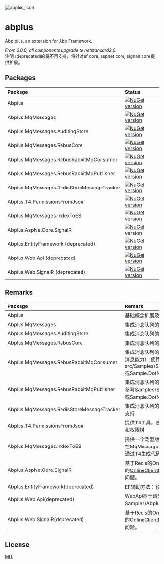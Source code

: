 ![abplus_icon](https://github.com/personball/abplus/blob/master/abplus_icon.png?raw=true)
# abplus
Abp plus, an extension for Abp Framework. 

*From 2.0.0, all components upgrade to netstandard2.0.*  
注明 (deprecated)的将不再支持，将针对ef core, aspnet core, signalr core提供扩展。
## Packages

|Package|Status|
|:------|:-----|
|Abplus|[![NuGet version](https://badge.fury.io/nu/Abplus.svg)](https://badge.fury.io/nu/Abplus)|
|Abplus.MqMessages|[![NuGet version](https://badge.fury.io/nu/Abplus.MqMessages.svg)](https://badge.fury.io/nu/Abplus.MqMessages)|
|Abplus.MqMessages.AuditingStore|[![NuGet version](https://badge.fury.io/nu/Abplus.MqMessages.AuditingStore.svg)](https://badge.fury.io/nu/Abplus.MqMessages.AuditingStore)|
|Abplus.MqMessages.RebusCore|[![NuGet version](https://badge.fury.io/nu/Abplus.MqMessages.RebusCore.svg)](https://badge.fury.io/nu/Abplus.MqMessages.RebusCore)|
|Abplus.MqMessages.RebusRabbitMqConsumer|[![NuGet version](https://badge.fury.io/nu/Abplus.MqMessages.RebusRabbitMqConsumer.svg)](https://badge.fury.io/nu/Abplus.MqMessages.RebusRabbitMqConsumer)|
|Abplus.MqMessages.RebusRabbitMqPublisher|[![NuGet version](https://badge.fury.io/nu/Abplus.MqMessages.RebusRabbitMqPublisher.svg)](https://badge.fury.io/nu/Abplus.MqMessages.RebusRabbitMqPublisher)|
|Abplus.MqMessages.RedisStoreMessageTracker|[![NuGet version](https://badge.fury.io/nu/Abplus.MqMessages.RedisStoreMessageTracker.svg)](https://badge.fury.io/nu/Abplus.MqMessages.RedisStoreMessageTracker)|
|Abplus.T4.PermissionsFromJson|[![NuGet version](https://badge.fury.io/nu/Abplus.T4.PermissionsFromJson.svg)](https://badge.fury.io/nu/Abplus.T4.PermissionsFromJson)|
|Abplus.MqMessages.IndexToES|[![NuGet version](https://badge.fury.io/nu/Abplus.MqMessages.IndexToES.svg)](https://badge.fury.io/nu/Abplus.MqMessages.IndexToES)|
|Abplus.AspNetCore.SignalR|[![NuGet version](https://badge.fury.io/nu/Abplus.AspNetCore.SignalR.svg)](https://badge.fury.io/nu/Abplus.AspNetCore.SignalR)|
|Abplus.EntityFramework (deprecated)|[![NuGet version](https://badge.fury.io/nu/Abplus.EntityFramework.svg)](https://badge.fury.io/nu/Abplus.EntityFramework)|
|Abplus.Web.Api (deprecated)|[![NuGet version](https://badge.fury.io/nu/Abplus.Web.Api.svg)](https://badge.fury.io/nu/Abplus.Web.Api)|
|Abplus.Web.SignalR (deprecated)|[![NuGet version](https://badge.fury.io/nu/Abplus.Web.SignalR.svg)](https://badge.fury.io/nu/Abplus.Web.SignalR)|

## Remarks

|Package|Remark|
|:------|:-----|
|Abplus|基础概念扩展及接口定义|
|Abplus.MqMessages|集成消息队列的扩展方案|
|Abplus.MqMessages.AuditingStore|集成消息队列的扩展方案，审计日志发送消息队列|
|Abplus.MqMessages.RebusCore|集成消息队列的扩展方案，Rebus Publisher的实现|
|Abplus.MqMessages.RebusRabbitMqConsumer|集成消息队列的扩展方案，消费端模块（具备发布消息能力）,使用方法参考src/Samples/Sample.DotNetCoreConsumerHost或Sample.DotNetFxConsumerHost|
|Abplus.MqMessages.RebusRabbitMqPublisher|集成消息队列的扩展方案，生产端模块，使用方法参考Samples/Sample.DotNetCorePublisherHost或Sample.DotNetFxPublisherHost|
|Abplus.MqMessages.RedisStoreMessageTracker|集成消息队列的扩展方案，消费端消费行为的幂等支持|
|Abplus.T4.PermissionsFromJson|提供T4工具，自动从Json文件定义中生成权限定义和权限树|
|Abplus.MqMessages.IndexToES|提供一个泛型版RebusHandler及T4工具，自动替在MqMessagesT4Register注册的MqMessages通过T4生成代码，将消息索引到ElasticSearch。|
|Abplus.AspNetCore.SignalR|基于Redis的OnlineClientManager，解决Abp自带的[OnlineClientManager](https://github.com/aspnetboilerplate/aspnetboilerplate/blob/dev/src/Abp/RealTime/OnlineClientManager.cs#L26)在线状态不跨进程共享的问题。|
|Abplus.EntityFramework(deprecated)|EF辅助方法：预热，自动注册FluentApi配置类|
|Abplus.Web.Api(deprecated)|WebApi基于请求头的版本化机制，使用方法见Samples/Abplus.WebApiVersionRoute.Sample。|
|Abplus.Web.SignalR(deprecated)|基于Redis的OnlineClientManager，解决Abp自带的[OnlineClientManager](https://github.com/aspnetboilerplate/aspnetboilerplate/blob/dev/src/Abp/RealTime/OnlineClientManager.cs#L26)在线状态不跨进程共享的问题。|

## License

[MIT](LICENSE)


